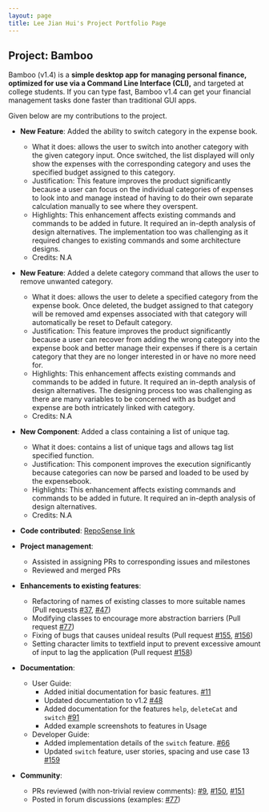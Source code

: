 ```yaml
---
layout: page
title: Lee Jian Hui's Project Portfolio Page
---
```


## Project: Bamboo

Bamboo (v1.4) is a **simple desktop app for managing personal finance, optimized for use via a Command Line Interface (CLI),** and targeted at college students. If you can type fast, Bamboo v1.4 can get your financial management tasks done faster than traditional GUI apps.

Given below are my contributions to the project.

* **New Feature**: Added the ability to switch category in the expense book.
  * What it does: allows the user to switch into another category with the given category input. Once switched, the list displayed will only show the expenses with the corresponding category and uses the specified budget assigned to this category.
  * Justification: This feature improves the product significantly because a user can focus on the individual categories of expenses to look into and manage instead of having to do their own separate calculation manually to see where they overspent.
  * Highlights: This enhancement affects existing commands and commands to be added in future. It required an in-depth analysis of design alternatives. The implementation too was challenging as it required changes to existing commands and some architecture designs.
  * Credits: N.A

* **New Feature**: Added a delete category command that allows the user to remove unwanted category.
  * What it does: allows the user to delete a specified category from the expense book. Once deleted, the budget assigned to that category will be removed amd expenses associated with that category will automatically be reset to Default category.
  * Justification: This feature improves the product significantly because a user can recover from adding the wrong category into the expense book and better manage their expenses if there is a certain category that they are no longer interested in or have no more need for.
  * Highlights: This enhancement affects existing commands and commands to be added in future. It required an in-depth analysis of design alternatives. The designing process too was challenging as there are many variables to be concerned with as budget and expense are both intricately linked with category.
  * Credits: N.A
  
* **New Component**: Added a class containing a list of unique tag.
  * What it does: contains a list of unique tags and allows tag list specified function.
  * Justification: This component improves the execution significantly because categories can now be parsed and loaded to be used by the expensebook.
  * Highlights: This enhancement affects existing commands and commands to be added in future. It required an in-depth analysis of design alternatives.
  * Credits: N.A

* **Code contributed**: [RepoSense link](https://nus-cs2103-ay2021s1.github.io/tp-dashboard/#breakdown=true&search=jaylenlee&sort=groupTitle&sortWithin=title&since=2020-08-14&timeframe=commit&mergegroup=&groupSelect=groupByRepos&checkedFileTypes=docs~functional-code~test-code~other&tabOpen=false)

* **Project management**:
  * Assisted in assigning PRs to corresponding issues and milestones
  * Reviewed and merged PRs

* **Enhancements to existing features**:
  * Refactoring of names of existing classes to more suitable names (Pull requests [\#37](https://github.com/AY2021S1-CS2103-W14-3/tp/pull/37), [\#47](https://github.com/AY2021S1-CS2103-W14-3/tp/pull/47))
  * Modifying classes to encourage more abstraction barriers (Pull request [\#77](https://github.com/AY2021S1-CS2103-W14-3/tp/pull/77))
  * Fixing of bugs that causes unideal results (Pull request [\#155](https://github.com/AY2021S1-CS2103-W14-3/tp/pull/155), [\#156](https://github.com/AY2021S1-CS2103-W14-3/tp/pull/156))
  * Setting character limits to textfield input to prevent excessive amount of input to lag the application (Pull request [\#158](https://github.com/AY2021S1-CS2103-W14-3/tp/pull/158))
  
* **Documentation**:
  * User Guide:
    * Added initial documentation for basic features. [\#11](https://github.com/AY2021S1-CS2103-W14-3/tp/pull/11)
    * Updated documentation to v1.2 [\#48](https://github.com/AY2021S1-CS2103-W14-3/tp/pull/48)
    * Added documentation for the features `help`, `deleteCat` and `switch` [\#91](https://github.com/AY2021S1-CS2103-W14-3/tp/pull/91)
    * Added example screenshots to features in Usage 
  * Developer Guide:
    * Added implementation details of the `switch` feature. [\#66](https://github.com/AY2021S1-CS2103-W14-3/tp/pull/66)
    * Updated `switch` feature, user stories, spacing and use case 13 [\#159](https://github.com/AY2021S1-CS2103-W14-3/tp/pull/159)

* **Community**:
  * PRs reviewed (with non-trivial review comments): [\#9](https://github.com/AY2021S1-CS2103-W14-3/tp/pull/9), [\#150](https://github.com/AY2021S1-CS2103-W14-3/tp/pull/150), [\#151](https://github.com/AY2021S1-CS2103-W14-3/tp/pull/151)
  * Posted in forum discussions (examples: [\#77](https://github.com/nus-cs2103-AY2021S1/forum/issues/77))
